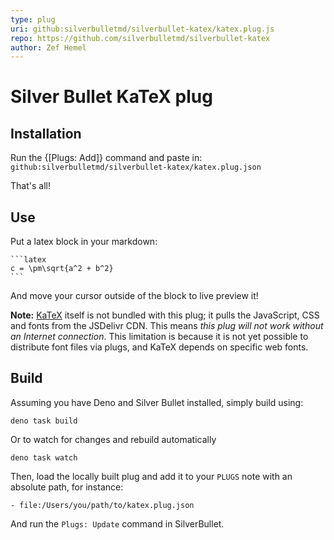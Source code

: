 ```yaml
---
type: plug
uri: github:silverbulletmd/silverbullet-katex/katex.plug.js
repo: https://github.com/silverbulletmd/silverbullet-katex
author: Zef Hemel
---
```


<!-- #include [[https://raw.githubusercontent.com/silverbulletmd/silverbullet-katex/main/README.md]] -->
# Silver Bullet KaTeX plug

## Installation
Run the {[Plugs: Add]} command and paste in: `github:silverbulletmd/silverbullet-katex/katex.plug.json`

That's all!

## Use

Put a latex block in your markdown:

    ```latex
    c = \pm\sqrt{a^2 + b^2}
    ```

And move your cursor outside of the block to live preview it!

**Note:** [KaTeX](https://katex.org) itself is not bundled with this plug; it pulls the JavaScript, CSS and fonts from the JSDelivr CDN. This means _this plug will not work without an Internet connection_. This limitation is because it is not yet possible to distribute font files via plugs, and KaTeX depends on specific web fonts.

## Build
Assuming you have Deno and Silver Bullet installed, simply build using:

```shell
deno task build
```

Or to watch for changes and rebuild automatically

```shell
deno task watch
```

Then, load the locally built plug and add it to your `PLUGS` note with an absolute path, for instance:

```
- file:/Users/you/path/to/katex.plug.json
```

And run the `Plugs: Update` command in SilverBullet.
<!-- /include -->
